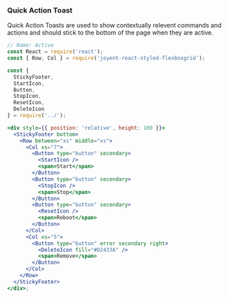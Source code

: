 ### Quick Action Toast

Quick Action Toasts are used to show contextually relevent commands and actions and should stick to the bottom of the page when they are active.

```jsx
// Name: Active
const React = require('react');
const { Row, Col } = require('joyent-react-styled-flexboxgrid');

const {
  StickyFooter,
  StartIcon,
  Button,
  StopIcon,
  ResetIcon,
  DeleteIcon
} = require('../');

<div style={{ position: 'relative', height: 100 }}>
  <StickyFooter bottom>
    <Row between="xs" middle="xs">
      <Col xs="7">
        <Button type="button" secondary>
          <StartIcon />
          <span>Start</span>
        </Button>
        <Button type="button" secondary>
          <StopIcon />
          <span>Stop</span>
        </Button>
        <Button type="button" secondary>
          <ResetIcon />
          <span>Reboot</span>
        </Button>
      </Col>
      <Col xs="5">
        <Button type="button" error secondary right>
          <DeleteIcon fill="#D2433A" />
          <span>Remove</span>
        </Button>
      </Col>
    </Row>
  </StickyFooter>
</div>;
```
